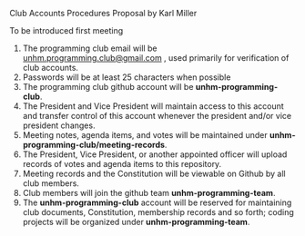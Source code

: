 Club Accounts Procedures Proposal by Karl Miller

To be introduced first meeting

1. The programming club email will be unhm.programming.club@gmail.com , used primarily for verification of club accounts.
1. Passwords will be at least 25 characters when possible
1. The programming club github account will be **unhm-programming-club**.
1. The President and Vice President will maintain access to this account and transfer control of this account whenever the president and/or vice president changes.
1. Meeting notes, agenda items, and votes will be maintained under **unhm-programming-club/meeting-records**.
1. The President, Vice President, or another appointed officer will upload records of votes and agenda items to this repository.
1. Meeting records and the Constitution will be viewable on Github by all club members.
1. Club members will join the github team **unhm-programming-team**.
1. The **unhm-programming-club** account will be reserved for maintaining club documents, Constitution, membership records and so forth; coding projects will be organized under **unhm-programming-team**.
